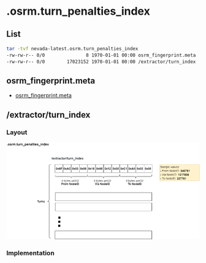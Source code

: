 

# .osrm.turn_penalties_index


## List

```bash
tar -tvf nevada-latest.osrm.turn_penalties_index
-rw-rw-r-- 0/0               8 1970-01-01 00:00 osrm_fingerprint.meta
-rw-rw-r-- 0/0        17023152 1970-01-01 00:00 /extractor/turn_index
```

## osrm_fingerprint.meta
- [osrm_fingerprint.meta](./fingerprint.md)

## /extractor/turn_index

### Layout
![](./graph/map.osrm.turn_penalties_index.png)

### Implementation
